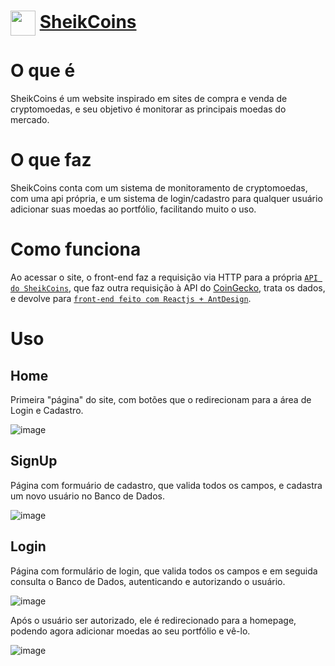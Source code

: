 # <img align="center" height="40" width="40" src="https://images.vexels.com/media/users/3/130123/isolated/preview/451253d81a55a06cc55363c70acf09b3-circulo-amarelo-do-cifrao.png"> <a href="https://sheik-coins-front.vercel.app/">SheikCoins</a>


# O que é

SheikCoins é um website inspirado em sites de compra e venda de cryptomoedas, e seu objetivo é monitorar as principais moedas do mercado.

# O que faz

SheikCoins conta com um sistema de monitoramento de cryptomoedas, com uma api própria, e um sistema de login/cadastro para qualquer usuário adicionar suas moedas ao portfólio, facilitando muito o uso.

# Como funciona 

Ao acessar o site, o front-end faz a requisição via HTTP para a própria <a href="https://github.com/caiovictorpcb/sheik-coins-API">`API do SheikCoins`</a>, que faz outra requisição à API do <a href="https://www.coingecko.com/pt/api/documentation?">CoinGecko</a>, trata os dados, e devolve para <a href="https://github.com/caiovictorpcb/sheik-coins-FRONT">`front-end feito com Reactjs + AntDesign`</a>.

# Uso 

## Home

Primeira "página" do site, com botões que o redirecionam para a área de Login e Cadastro. 

![image](https://user-images.githubusercontent.com/77304049/134780892-d7515da1-cfae-4299-89f3-80d87ce3391b.png)

## SignUp

Página com formuário de cadastro, que valida todos os campos, e cadastra um novo usuário no Banco de Dados.

![image](https://user-images.githubusercontent.com/77304049/134781008-6f7ffb3a-714a-4e50-b750-296c5ac93d9b.png)


## Login

Página com formulário de login, que valida todos os campos e em seguida consulta o Banco de Dados, autenticando e autorizando o usuário.

![image](https://user-images.githubusercontent.com/77304049/134781142-98a89e40-9c1e-4ee3-a5e8-d0fe7511b495.png)

Após o usuário ser autorizado, ele é redirecionado para a homepage, podendo agora adicionar moedas ao seu portfólio e vê-lo.

![image](https://user-images.githubusercontent.com/77304049/134781249-b4a4fb93-6dd5-4918-a1cc-64c2ac603bc1.png)
